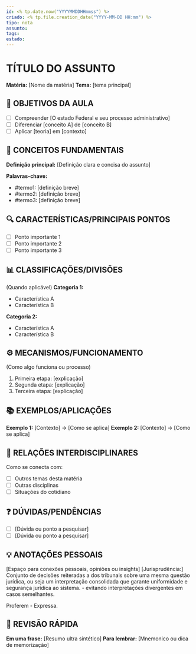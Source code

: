 ```yaml
---
id: <% tp.date.now("YYYYMMDDHHmmss") %>
criado: <% tp.file.creation_date("YYYY-MM-DD HH:mm") %>
tipo: nota
assunto:
tags:
estado:
---
```

# TÍTULO DO ASSUNTO
**Matéria:** [Nome da matéria]  **Tema:** [tema principal]

## 🎯 OBJETIVOS DA AULA
- [ ] Compreender [O estado Federal e seu processo administrativo]
- [ ] Diferenciar [conceito A] de [conceito B]
- [ ] Aplicar [teoria] em [contexto]

## 📖 CONCEITOS FUNDAMENTAIS
**Definição principal:**
[Definição clara e concisa do assunto]

**Palavras-chave:**
- #termo1: [definição breve]
- #termo2: [definição breve]
- #termo3: [definição breve]

## 🔍 CARACTERÍSTICAS/PRINCIPAIS PONTOS
- [ ] Ponto importante 1
- [ ] Ponto importante 2
- [ ] Ponto importante 3

## 📊 CLASSIFICAÇÕES/DIVISÕES
(Quando aplicável)
**Categoria 1:**
- Característica A
- Característica B

**Categoria 2:**
- Característica A
- Característica B

## ⚙️ MECANISMOS/FUNCIONAMENTO
(Como algo funciona ou processo)
1. Primeira etapa: [explicação]
2. Segunda etapa: [explicação]
3. Terceira etapa: [explicação]

## 📚 EXEMPLOS/APLICAÇÕES
**Exemplo 1:** [Contexto] → [Como se aplica]
**Exemplo 2:** [Contexto] → [Como se aplica]

## 🔗 RELAÇÕES INTERDISCIPLINARES
Como se conecta com:
- [ ] Outros temas desta matéria
- [ ] Outras disciplinas
- [ ] Situações do cotidiano

## ❓ DÚVIDAS/PENDÊNCIAS
- [ ] [Dúvida ou ponto a pesquisar]
- [ ] [Dúvida ou ponto a pesquisar]

## 💡 ANOTAÇÕES PESSOAIS
[Espaço para conexões pessoais, opiniões ou insights]
[Jurisprudência:] Conjunto de decisões reiteradas a dos tribunais sobre uma mesma questão jurídica, ou seja um interpretação consolidada que garante uniformidade e segurança jurídica ao sistema. - evitando interpretações divergentes em casos semelhantes. 

Proferem - Expressa. 
## 📌 REVISÃO RÁPIDA
**Em uma frase:** [Resumo ultra sintético]
**Para lembrar:** [Mnemonico ou dica de memorização]